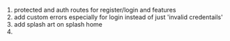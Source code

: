 1. protected and auth routes for register/login and features
2. add custom errors especially for login instead of just 'invalid credentails'
3. add splash art on splash home
4. 